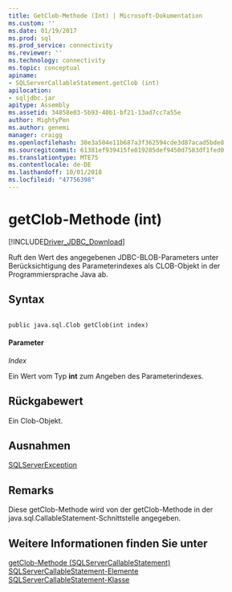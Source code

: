 ```yaml
---
title: GetClob-Methode (Int) | Microsoft-Dokumentation
ms.custom: ''
ms.date: 01/19/2017
ms.prod: sql
ms.prod_service: connectivity
ms.reviewer: ''
ms.technology: connectivity
ms.topic: conceptual
apiname:
- SQLServerCallableStatement.getClob (int)
apilocation:
- sqljdbc.jar
apitype: Assembly
ms.assetid: 34858e03-5b93-40b1-bf21-13ad7cc7a55e
author: MightyPen
ms.author: genemi
manager: craigg
ms.openlocfilehash: 38e3a504e11b687a3f362594cde3d87acad5bde8
ms.sourcegitcommit: 61381ef939415fe019285def9450d7583df1fed0
ms.translationtype: MTE75
ms.contentlocale: de-DE
ms.lasthandoff: 10/01/2018
ms.locfileid: "47756398"
---
```

# <a name="getclob-method-int"></a>getClob-Methode (int)
[!INCLUDE[Driver_JDBC_Download](../../../includes/driver_jdbc_download.md)]

  Ruft den Wert des angegebenen JDBC-BLOB-Parameters unter Berücksichtigung des Parameterindexes als CLOB-Objekt in der Programmiersprache Java ab.  
  
## <a name="syntax"></a>Syntax  
  
```  
  
public java.sql.Clob getClob(int index)  
```  
  
#### <a name="parameters"></a>Parameter  
 *Index*  
  
 Ein Wert vom Typ **int** zum Angeben des Parameterindexes.  
  
## <a name="return-value"></a>Rückgabewert  
 Ein Clob-Objekt.  
  
## <a name="exceptions"></a>Ausnahmen  
 [SQLServerException](../../../connect/jdbc/reference/sqlserverexception-class.md)  
  
## <a name="remarks"></a>Remarks  
 Diese getClob-Methode wird von der getClob-Methode in der java.sql.CallableStatement-Schnittstelle angegeben.  
  
## <a name="see-also"></a>Weitere Informationen finden Sie unter  
 [getClob-Methode &#40;SQLServerCallableStatement&#41;](../../../connect/jdbc/reference/getclob-method-sqlservercallablestatement.md)   
 [SQLServerCallableStatement-Elemente](../../../connect/jdbc/reference/sqlservercallablestatement-members.md)   
 [SQLServerCallableStatement-Klasse](../../../connect/jdbc/reference/sqlservercallablestatement-class.md)  
  
  
